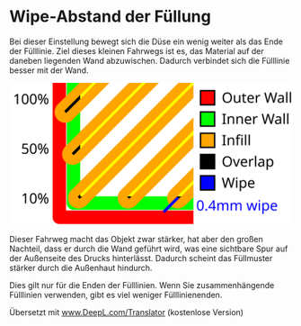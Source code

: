 Wipe-Abstand der Füllung
====
Bei dieser Einstellung bewegt sich die Düse ein wenig weiter als das Ende der Fülllinie. Ziel dieses kleinen Fahrwegs ist es, das Material auf der daneben liegenden Wand abzuwischen. Dadurch verbindet sich die Fülllinie besser mit der Wand.

![Eine Visualisierung der Füllungsüberlappung und des Wischabstands](../images/infill_overlap.svg)

Dieser Fahrweg macht das Objekt zwar stärker, hat aber den großen Nachteil, dass er durch die Wand geführt wird, was eine sichtbare Spur auf der Außenseite des Drucks hinterlässt. Dadurch scheint das Füllmuster stärker durch die Außenhaut hindurch.

Dies gilt nur für die Enden der Fülllinien. Wenn Sie zusammenhängende Fülllinien verwenden, gibt es viel weniger Fülllinienenden.

Übersetzt mit www.DeepL.com/Translator (kostenlose Version)